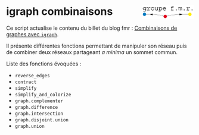 # igraph combinaisons <img src="logofmr.png" align="right" width="140"/>

Ce script actualise le contenu du billet  du blog fmr : [Combinaisons de graphes avec `igraph`](http://groupefmr.hypotheses.org/4097).

Il présente différentes fonctions permettant de manipuler son réseau puis de combiner deux réseaux partageant *a minima* un sommet commun.

Liste des fonctions évoquées :

- `reverse_edges`
- `contract`
- `simplify`
- `simplify_and_colorize`
- `graph.complementer`
- `graph.difference`
- `graph.intersection`
- `graph.disjoint.union`
- `graph.union`
